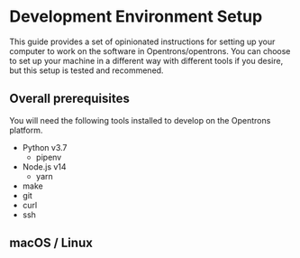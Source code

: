 # Development Environment Setup

This guide provides a set of opinionated instructions for setting up your computer to work on the software in Opentrons/opentrons. You can choose to set up your machine in a different way with different tools if you desire, but this setup is tested and recommened.

## Overall prerequisites

You will need the following tools installed to develop on the Opentrons platform.

- Python v3.7
  - pipenv
- Node.js v14
  - yarn
- make
- git
- curl
- ssh

## macOS / Linux

